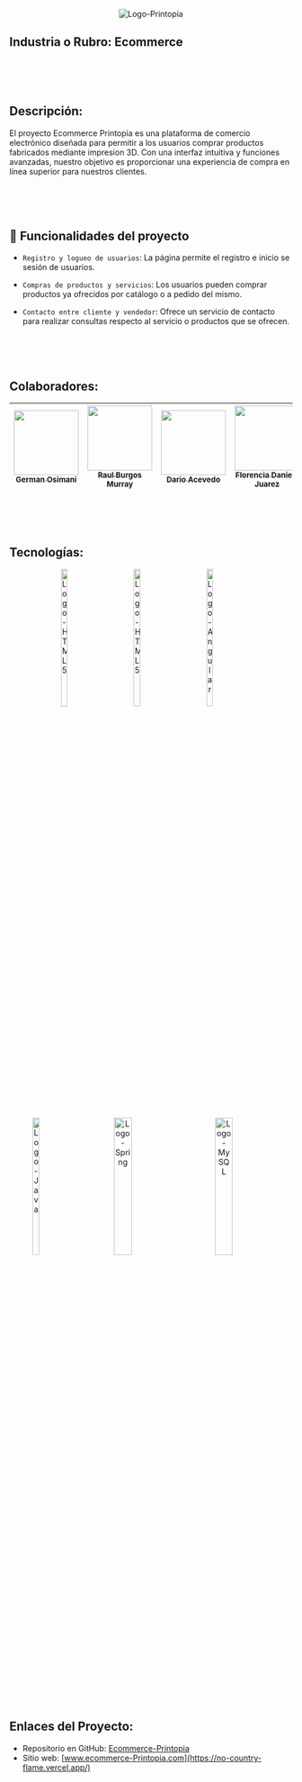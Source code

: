 <p align="center">
  <img src="https://i.imgur.com/Zg6EPQg.png" alt="Logo-Printopia"
</p>


  

## Industria o Rubro: Ecommerce

<br><br><br>

## Descripción:
El proyecto Ecommerce Printopia es una plataforma de comercio electrónico diseñada para permitir a los usuarios comprar productos fabricados mediante impresion 3D. Con una interfaz intuitiva y funciones avanzadas, nuestro objetivo es proporcionar una experiencia de compra en línea superior para nuestros clientes.

<br><br><br>

## 🔨 Funcionalidades del proyecto

- `Registro y logueo de usuarios`: La página permite el registro e inicio se sesión de usuarios.

- `Compras de productos y servicios`: Los usuarios pueden comprar productos ya ofrecidos por catálogo o a pedido del mismo.

- `Contacto entre cliente y vendedor`: Ofrece un servicio de contacto para realizar consultas respecto al servicio o productos que se ofrecen.

<br><br><br>

## Colaboradores:


| [<img src="https://avatars.githubusercontent.com/u/116905349?v=4" width=115><br><sub>German Osimani</sub>](https://github.com/Cuch0) | [  <img src="https://avatars.githubusercontent.com/u/64920527?v=4" width=115><br><sub>Raul Burgos Murray</sub>](https://github.com/specializeddevel) | [<img src="https://avatars.githubusercontent.com/u/46717303?v=4" width=115><br><sub>Dario Acevedo</sub>](https://github.com/AcevedoDario) | [<img src="https://avatars.githubusercontent.com/u/110424355?v=4" width=115><br><sub>Florencia Daniela Juarez</sub>](https://github.com/FlorcitaJ) | [<img src="https://avatars.githubusercontent.com/u/65969373?v=4" width=115><br><sub>Cristian Sánchez</sub>](https://github.com/Elcrisanz) | [<img src="https://avatars.githubusercontent.com/u/83742990?v=4" width=115><br><sub>Samuel Gomez</sub>](https://github.com/samuel-gl) | [<img src="https://mir-s3-cdn-cf.behance.net/user/115/199d7f598028569.63d5e0ac4c54f.jpg" width=115><br><sub>Clarexis Colmenares</sub>](https://www.behance.net/clarecolmenares) |
| :---: | :---: | :---: | :---: | :---: | :---: | :---: |

<br><br><br>

## Tecnologías:
<div align="center">
  <img src="https://i.imgur.com/TuUMuoN.png" alt="Logo-HTML5" style="height: 25%; width: 15%; margin-right: 50px;">
  <img src="https://i.imgur.com/uM7l6Kq.png" alt="Logo-HTML5" style="height: 25%; width: 15%; margin-right: 50px;">
  <img src="https://i.imgur.com/kPFy6NR.png" alt="Logo-Angular" style="height: 25%; width: 15%; margin-right: 50px;">
</div>
<div align="center">
  <img src="https://i.imgur.com/OTSNF3N.png" alt="Logo-Java" style="height: 25%; width: 15%; vertical-align: middle; margin-right: 50px;">
  <img src="https://i.imgur.com/6umQ3tT.png" alt="Logo-Spring" style="height: 25%; width: 25%; vertical-align: middle; margin-right: 50px;">
  <img src="https://i.imgur.com/Dtcda7I.png" alt="Logo-MySQL" style="height: 25%; width: 25%; vertical-align: middle; margin-right: 50px;">
</div>

<br><br><br>

## Enlaces del Proyecto:
- Repositorio en GitHub: [Ecommerce-Printopia](https://github.com/No-Country/c16-43-n-java)
- Sitio web: [www.ecommerce-Printopia.com](https://no-country-flame.vercel.app/)
